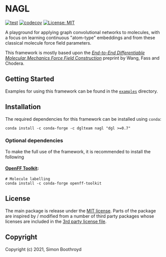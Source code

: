 # NAGL

[![test](https://github.com/SimonBoothroyd/nagl/actions/workflows/ci.yaml/badge.svg?branch=main)](https://github.com/SimonBoothroyd/nagl/actions/workflows/ci.yaml/badge.svg?branch=main)
[![codecov](https://codecov.io/gh/SimonBoothroyd/nagl/branch/main/graph/badge.svg?token=Aa8STE8WBZ)](https://codecov.io/gh/SimonBoothroyd/nagl)
[![License: MIT](https://img.shields.io/badge/License-MIT-yellow.svg)](https://opensource.org/licenses/MIT)

A playground for applying graph convolutional networks to molecules, with a focus on learning continuous "atom-type"
embeddings and from these classical molecule force field parameters.

This framework is mostly based upon the [*End-to-End Differentiable Molecular Mechanics Force Field Construction*](https://arxiv.org/abs/2010.01196) 
preprint by Wang, Fass and Chodera.

## Getting Started

Examples for using this framework can be found in the [`examples`](examples) directory.

## Installation

The required dependencies for this framework can be installed using `conda`:

```
conda install -c conda-forge -c dglteam nagl "dgl >=0.7"
```

### Optional dependencies

To make the full use of the framework, it is recommended to install the following 

#### [OpenFF Toolkit](https://github.com/openforcefield/openff-toolkit):

```
# Molecule labelling
conda install -c conda-forge openff-toolkit
```

## License

The main package is release under the [MIT license](LICENSE). Parts of the package are inspired by / modified from a 
number of third party packages whose licenses are included in the [3rd party license file](LICENSE-3RD-PARTY).

## Copyright

Copyright (c) 2021, Simon Boothroyd
